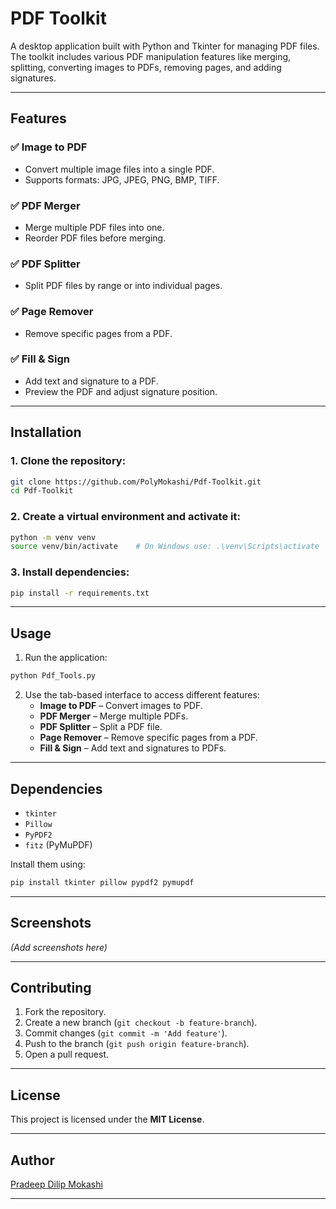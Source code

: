 
# PDF Toolkit

A desktop application built with Python and Tkinter for managing PDF files. The toolkit includes various PDF manipulation features like merging, splitting, converting images to PDFs, removing pages, and adding signatures.

---

## Features

### ✅ Image to PDF
- Convert multiple image files into a single PDF.
- Supports formats: JPG, JPEG, PNG, BMP, TIFF.

### ✅ PDF Merger
- Merge multiple PDF files into one.
- Reorder PDF files before merging.

### ✅ PDF Splitter
- Split PDF files by range or into individual pages.

### ✅ Page Remover
- Remove specific pages from a PDF.

### ✅ Fill & Sign
- Add text and signature to a PDF.
- Preview the PDF and adjust signature position.

---

## Installation

### 1. Clone the repository:
```bash
git clone https://github.com/PolyMokashi/Pdf-Toolkit.git
cd Pdf-Toolkit
```

### 2. Create a virtual environment and activate it:
```bash
python -m venv venv
source venv/bin/activate    # On Windows use: .\venv\Scripts\activate
```

### 3. Install dependencies:
```bash
pip install -r requirements.txt
```

---

## Usage
1. Run the application:
```bash
python Pdf_Tools.py
```

2. Use the tab-based interface to access different features:
   - **Image to PDF** – Convert images to PDF.
   - **PDF Merger** – Merge multiple PDFs.
   - **PDF Splitter** – Split a PDF file.
   - **Page Remover** – Remove specific pages from a PDF.
   - **Fill & Sign** – Add text and signatures to PDFs.

---

## Dependencies
- `tkinter`
- `Pillow`
- `PyPDF2`
- `fitz` (PyMuPDF)

Install them using:
```bash
pip install tkinter pillow pypdf2 pymupdf
```

---

## Screenshots
*(Add screenshots here)*

---

## Contributing
1. Fork the repository.
2. Create a new branch (`git checkout -b feature-branch`).
3. Commit changes (`git commit -m 'Add feature'`).
4. Push to the branch (`git push origin feature-branch`).
5. Open a pull request.

---

## License
This project is licensed under the **MIT License**.

---

## Author
[Pradeep Dilip Mokashi](https://github.com/PolyMokashi)

---
